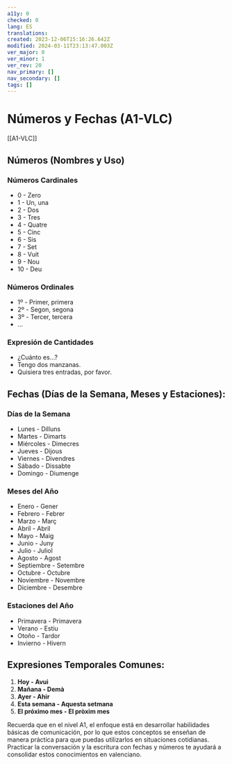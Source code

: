 ```yaml
---
a11y: 0
checked: 0
lang: ES
translations: 
created: 2023-12-06T15:16:26.642Z
modified: 2024-03-11T23:13:47.003Z
ver_major: 0
ver_minor: 1
ver_rev: 20
nav_primary: []
nav_secondary: []
tags: []
---
```

# Números y Fechas (A1-VLC)

[[A1-VLC]]

## Números (Nombres y Uso)

### Números Cardinales
    
- 0 - Zero
- 1 - Un, una
- 2 - Dos
- 3 - Tres
- 4 - Quatre
- 5 - Cinc
- 6 - Sis
- 7 - Set
- 8 - Vuit
- 9 - Nou
- 10 - Deu

### Números Ordinales

- 1º - Primer, primera
- 2º - Segon, segona
- 3º - Tercer, tercera
- ...

### Expresión de Cantidades
    
- ¿Cuánto es...?
- Tengo dos manzanas.
- Quisiera tres entradas, por favor.

## Fechas (Días de la Semana, Meses y Estaciones):

### Días de la Semana
    
- Lunes - Dilluns
- Martes - Dimarts
- Miércoles - Dimecres
- Jueves - Dijous
- Viernes - Divendres
- Sábado - Dissabte
- Domingo - Diumenge

### Meses del Año
    
- Enero - Gener
- Febrero - Febrer
- Marzo - Març
- Abril - Abril
- Mayo - Maig
- Junio - Juny
- Julio - Juliol
- Agosto - Agost
- Septiembre - Setembre
- Octubre - Octubre
- Noviembre - Novembre
- Diciembre - Desembre

### Estaciones del Año
    
- Primavera - Primavera
- Verano - Estiu
- Otoño - Tardor
- Invierno - Hivern

## Expresiones Temporales Comunes:

1. **Hoy - Avui**
2. **Mañana - Demà**
3. **Ayer - Ahir**
4. **Esta semana - Aquesta setmana**
5. **El próximo mes - El pròxim mes**

Recuerda que en el nivel A1, el enfoque está en desarrollar habilidades básicas de comunicación, por lo que estos conceptos se enseñan de manera práctica para que puedas utilizarlos en situaciones cotidianas. Practicar la conversación y la escritura con fechas y números te ayudará a consolidar estos conocimientos en valenciano.